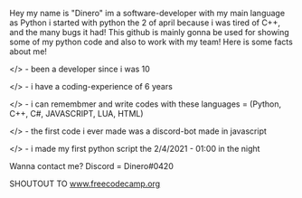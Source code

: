 Hey my name is "Dinero" im a software-developer with my main language as Python 
i started with python the 2 of april because i was tired of C++, and the many bugs it had!
This github is mainly gonna be used for showing some of my python code and also to work with my team!
Here is some facts about me!

</> - been a developer since i was 10

</> - i have a coding-experience of 6 years

</> - i can remembmer and write codes with these languages = (Python, C++, C#, JAVASCRIPT, LUA, HTML)

</> - the first code i ever made was a discord-bot made in javascript

</> - i made my first python script the 2/4/2021 - 01:00 in the night

Wanna contact me?
Discord = Dinero#0420

SHOUTOUT TO www.freecodecamp.org
